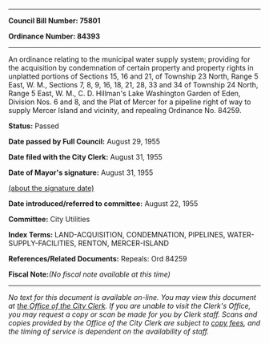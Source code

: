 

********

**Council Bill Number: 75801**
   
**Ordinance Number: 84393**
********

 An ordinance relating to the municipal water supply system; providing for the acquisition by condemnation of certain property and property rights in unplatted portions of Sections 15, 16 and 21, of Township 23 North, Range 5 East, W. M., Sections 7, 8, 9, 16, 18, 21, 28, 33 and 34 of Township 24 North, Range 5 East, W. M., C. D. Hillman's Lake Washington Garden of Eden, Division Nos. 6 and 8, and the Plat of Mercer for a pipeline right of way to supply Mercer Island and vicinity, and repealing Ordinance No. 84259.

**Status:** Passed
   
**Date passed by Full Council:** August 29, 1955
   
**Date filed with the City Clerk:** August 31, 1955
   
**Date of Mayor's signature:** August 31, 1955
   
[(about the signature date)](/~public/approvaldate.htm)
   
   
   
**Date introduced/referred to committee:** August 22, 1955
   
**Committee:** City Utilities
   
   
**Index Terms:** LAND-ACQUISITION, CONDEMNATION, PIPELINES, WATER-SUPPLY-FACILITIES, RENTON, MERCER-ISLAND

**References/Related Documents:** Repeals: Ord 84259

**Fiscal Note:**_(No fiscal note available at this time)_
********

_No text for this document is available on-line. You may view this document at [the Office of the City Clerk](http://www.seattle.gov/leg/clerk/contactUs.htm). If you are unable to visit the Clerk's Office, you may request a copy or scan be made for you by Clerk staff. Scans and copies provided by the Office of the City Clerk are subject to [copy fees](http://clerk.seattle.gov/~public/clerkfees.htm), and the timing of service is dependent on the availability of staff._

